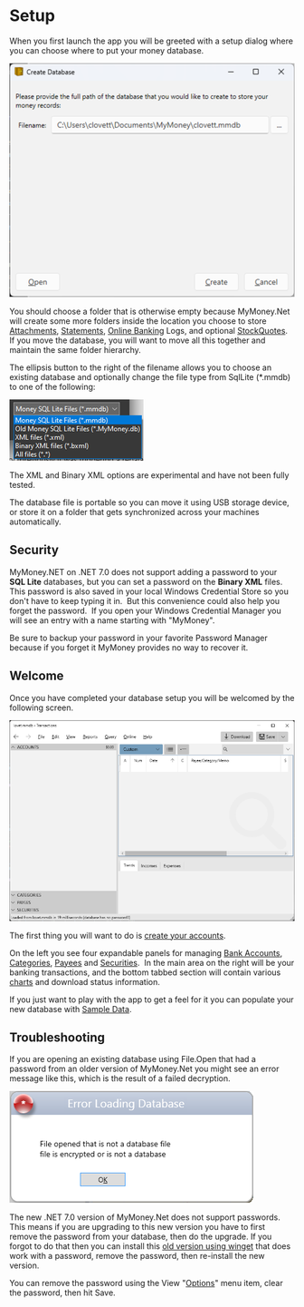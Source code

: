 
# Setup


When you first launch the app you will be greeted with a setup dialog where you can choose where to put your money database.

![](../Images/Setup.png)

You should choose a folder that is otherwise empty because MyMoney.Net will create some more
folders inside the location you choose to store [Attachments](Attachments.md),
[Statements](../Accounts/Statemnents.md), [Online Banking](./Accounts/OnlineBanking.md) Logs, and optional
[StockQuotes](../Accounts/StockQuoteServices.md).  If you move the database, you will want to
move all this together and maintain the same folder hierarchy.

The ellipsis button to the right of the filename allows you to choose an existing database and optionally change the file type from SqlLite (*.mmdb) to one of the following:

![](../Images/DatabaseTypes.png)

The XML and Binary XML options are experimental and have not been fully tested.

The database file is portable so you can move it using USB storage device, or store it on a folder that gets synchronized across your machines automatically. 

## Security

MyMoney.NET on .NET 7.0 does not support adding a password to your **SQL Lite** databases, but you
can set a password on the **Binary XML** files. This password is also saved in your local Windows
Credential Store so you don't have to keep typing it in.  But this convenience could also help you
forget the password.  If you open your Windows Credential Manager you will see an entry with a name
starting with "MyMoney".

Be sure to backup your password in your favorite Password Manager because if you forget it MyMoney
provides no way to recover it.

## Welcome

Once you have completed your database setup you will be welcomed by the following screen. 

![](../Images/Welcome.png)

The first thing you will want to do is [create your accounts](../Accounts/SetupAccounts.md).

On the left you see four expandable panels for managing [Bank Accounts](../Accounts/BankAccounts.md), [Categories](Categories.md), [Payees](Payees.md) and [Securities](Securities.md).  In the main area on the right will be your banking transactions, and the bottom tabbed section will contain various [charts](../Charts/index.md) and download status information. 

If you just want to play with the app to get a feel for it you can populate your new database with [Sample Data](SampleData.md).


## Troubleshooting

If you are opening an existing database using File.Open that had a password from an older version
of MyMoney.Net you might see an error message like this, which is the result of a failed decryption. 

![](../Images/Setup1.png)

The new .NET 7.0 version of MyMoney.Net does not support passwords.  This means if you are upgrading
to this new version you have to first remove the password from your database, then do the upgrade.
If you forgot to do that then you can install this
[old version using winget](https://winget.run/pkg/LovettSoftware/MyMoney.Net) that does work with a password, remove the password, then re-install the new version.

You can remove the password using the View "[Options](Options.md)" menu item, clear the password,
then hit Save.
